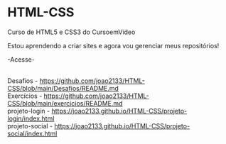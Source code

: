 # HTML-CSS
 Curso de HTML5 e CSS3 do CursoemVídeo

Estou aprendendo a criar sites e agora vou gerenciar meus repositórios!

-Acesse-

<br>  Desafios - https://github.com/joao2133/HTML-CSS/blob/main/Desafios/README.md
<br>  Exercícios - https://github.com/joao2133/HTML-CSS/blob/main/exercicios/README.md 
<br>  projeto-login - https://joao2133.github.io/HTML-CSS/projeto-login/index.html
<br>  projeto-social - https://joao2133.github.io/HTML-CSS/projeto-social/index.html
